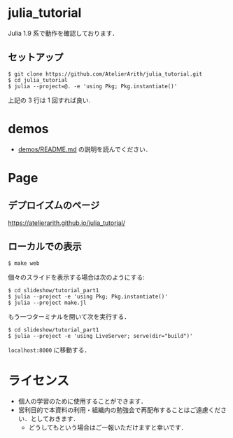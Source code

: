 # julia_tutorial

Julia 1.9 系で動作を確認しております．

## セットアップ

```console
$ git clone https://github.com/AtelierArith/julia_tutorial.git
$ cd julia_tutorial
$ julia --project=@. -e 'using Pkg; Pkg.instantiate()'
```

上記の 3 行は 1 回すれば良い.

# demos

- [demos/README.md](demos/README.md) の説明を読んでください．

# Page

## デプロイズムのページ
https://atelierarith.github.io/julia_tutorial/

## ローカルでの表示

```console
$ make web
```

個々のスライドを表示する場合は次のようにする:

```console
$ cd slideshow/tutorial_part1
$ julia --project -e 'using Pkg; Pkg.instantiate()'
$ julia --project make.jl
```

もう一つターミナルを開いて次を実行する．

```console
$ cd slideshow/tutorial_part1
$ julia --project -e 'using LiveServer; serve(dir="build")' 
```

`localhost:8000` に移動する．


# ライセンス

- 個人の学習のために使用することができます．
- 営利目的で本資料の利用・組織内の勉強会で再配布することはご遠慮ください．としておきます．
  - どうしてもという場合はご一報いただけますと幸いです．
